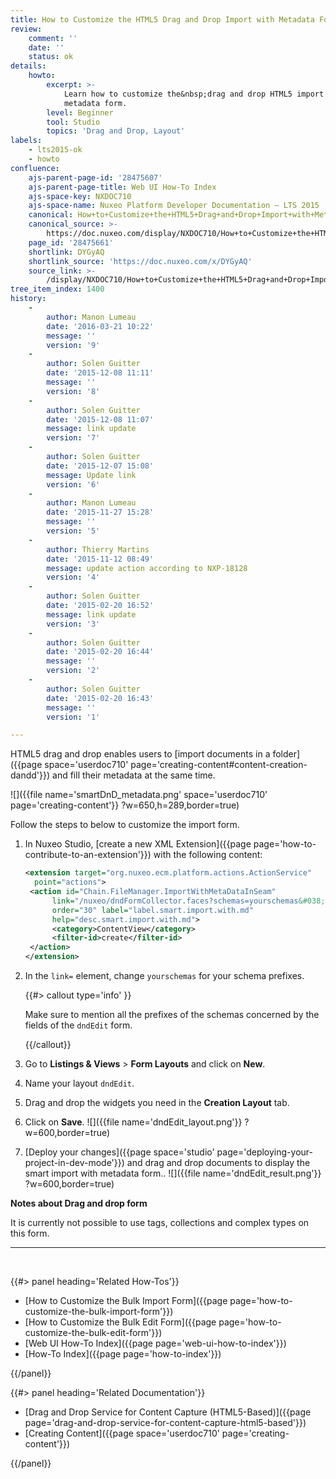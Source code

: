 ```yaml
---
title: How to Customize the HTML5 Drag and Drop Import with Metadata Form
review:
    comment: ''
    date: ''
    status: ok
details:
    howto:
        excerpt: >-
            Learn how to customize the&nbsp;drag and drop HTML5 import with
            metadata form.
        level: Beginner
        tool: Studio
        topics: 'Drag and Drop, Layout'
labels:
    - lts2015-ok
    - howto
confluence:
    ajs-parent-page-id: '28475607'
    ajs-parent-page-title: Web UI How-To Index
    ajs-space-key: NXDOC710
    ajs-space-name: Nuxeo Platform Developer Documentation — LTS 2015
    canonical: How+to+Customize+the+HTML5+Drag+and+Drop+Import+with+Metadata+Form
    canonical_source: >-
        https://doc.nuxeo.com/display/NXDOC710/How+to+Customize+the+HTML5+Drag+and+Drop+Import+with+Metadata+Form
    page_id: '28475661'
    shortlink: DYGyAQ
    shortlink_source: 'https://doc.nuxeo.com/x/DYGyAQ'
    source_link: >-
        /display/NXDOC710/How+to+Customize+the+HTML5+Drag+and+Drop+Import+with+Metadata+Form
tree_item_index: 1400
history:
    -
        author: Manon Lumeau
        date: '2016-03-21 10:22'
        message: ''
        version: '9'
    -
        author: Solen Guitter
        date: '2015-12-08 11:11'
        message: ''
        version: '8'
    -
        author: Solen Guitter
        date: '2015-12-08 11:07'
        message: link update
        version: '7'
    -
        author: Solen Guitter
        date: '2015-12-07 15:08'
        message: Update link
        version: '6'
    -
        author: Manon Lumeau
        date: '2015-11-27 15:28'
        message: ''
        version: '5'
    -
        author: Thierry Martins
        date: '2015-11-12 08:49'
        message: update action according to NXP-18128
        version: '4'
    -
        author: Solen Guitter
        date: '2015-02-20 16:52'
        message: link update
        version: '3'
    -
        author: Solen Guitter
        date: '2015-02-20 16:44'
        message: ''
        version: '2'
    -
        author: Solen Guitter
        date: '2015-02-20 16:43'
        message: ''
        version: '1'

---
```

HTML5 drag and drop enables users to [import documents in a folder]({{page space='userdoc710' page='creating-content#content-creation-dandd'}}) and fill their metadata at the same time.

![]({{file name='smartDnD_metadata.png' space='userdoc710' page='creating-content'}} ?w=650,h=289,border=true)

Follow the steps to below to customize the import form.

1.  In Nuxeo Studio, [create a new XML Extension]({{page page='how-to-contribute-to-an-extension'}}) with the following content:

    ```xml
    <extension target="org.nuxeo.ecm.platform.actions.ActionService"
      point="actions">
     <action id="Chain.FileManager.ImportWithMetaDataInSeam"
          link="/nuxeo/dndFormCollector.faces?schemas=yourschemas&#038;layouts=dndEdit%40create"
          order="30" label="label.smart.import.with.md"
          help="desc.smart.import.with.md">
          <category>ContentView</category>
          <filter-id>create</filter-id>
     </action>
    </extension>

    ```

2.  In the&nbsp;`link=` element, change&nbsp;`yourschemas` for your schema prefixes.

    {{#> callout type='info' }}

    Make sure to mention all the prefixes of the schemas concerned by the fields of the `dndEdit` form.

    {{/callout}}
3.  Go to **Listings & Views** > **Form Layouts** and click on **New**.
4.  Name your layout&nbsp;`dndEdit`.
5.  Drag and drop the widgets you need in the **Creation Layout** tab.
6.  Click on **Save**.
    ![]({{file name='dndEdit_layout.png'}} ?w=600,border=true)
7.  [Deploy your changes]({{page space='studio' page='deploying-your-project-in-dev-mode'}}) and drag and drop documents to display the smart import with metadata form..
    ![]({{file name='dndEdit_result.png'}} ?w=600,border=true)

**Notes about Drag and drop form**

It is currently not possible to use tags, collections and complex types on this form.

* * *

&nbsp;

<div class="row" data-equalizer data-equalize-on="medium"><div class="column medium-6">{{#> panel heading='Related How-Tos'}}

*   [How to Customize the Bulk Import Form]({{page page='how-to-customize-the-bulk-import-form'}})
*   [How to Customize the Bulk Edit Form]({{page page='how-to-customize-the-bulk-edit-form'}})
*   [Web UI How-To Index]({{page page='web-ui-how-to-index'}})
*   [How-To Index]({{page page='how-to-index'}})

{{/panel}}</div><div class="column medium-6">{{#> panel heading='Related Documentation'}}

*   [Drag and Drop Service for Content Capture (HTML5-Based)]({{page page='drag-and-drop-service-for-content-capture-html5-based'}})
*   [Creating Content]({{page space='userdoc710' page='creating-content'}})

{{/panel}}</div></div>
